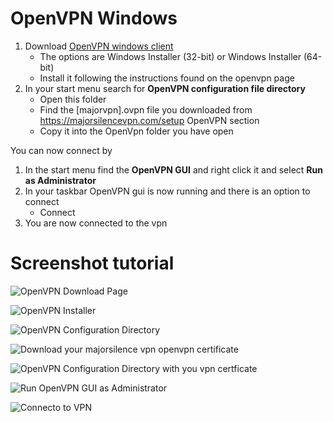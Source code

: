 # OpenVPN Windows

1. Download <a href="https://openvpn.net/index.php/open-source/downloads.html">OpenVPN windows client</a>
    * The options are Windows Installer (32-bit) or Windows Installer (64-bit)
    * Install it following the instructions found on the openvpn page
2. In your start menu search for __OpenVPN configuration file directory__
    * Open this folder
    * Find the [majorvpn].ovpn file you downloaded from https://majorsilencevpn.com/setup OpenVPN section
    * Copy it into the OpenVpn folder you have open

You can now connect by

1. In the start menu find the __OpenVPN GUI__ and right click it and select __Run as Administrator__
2. In your taskbar OpenVPN gui is now running and there is an option to connect
    * Connect
3. You are now connected to the vpn

# Screenshot tutorial

![OpenVPN Download Page](/assets/knowledgebase/openvpn/windows-networking/0001-openvpn.png)

![OpenVPN Installer](/assets/knowledgebase/openvpn/windows-networking/0002-openvpn.png)

![OpenVPN Configuration Directory](/assets/knowledgebase/openvpn/windows-networking/0003-openvpn.png)

![Download your majorsilence vpn openvpn certificate](/assets/knowledgebase/openvpn/windows-networking/0004-openvpn.png)

![OpenVPN Configuration Directory with you vpn certficate](/assets/knowledgebase/openvpn/windows-networking/0005-openvpn.png)

![Run OpenVPN GUI as Administrator](/assets/knowledgebase/openvpn/windows-networking/0006-openvpn.png)

![Connecto to VPN](/assets/knowledgebase/openvpn/windows-networking/0007-openvpn.png)